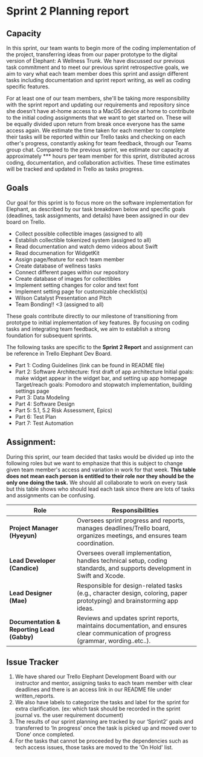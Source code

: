 # Sprint 2 Planning report

## Capacity

In this sprint, our team wants to begin more of the coding implementation of the project, transferring ideas from our paper prototype to the digital version of Elephant: A Wellness Trunk. We have discussed our previous task commitment and to meet our previous sprint retrospective goals, we aim to vary what each team member does this sprint and assign different tasks including documentation and sprint report writing, as well as coding specific features. 

For at least one of our team members, she'll be taking more responsibility with the sprint report and updating our requirements and repository since she doesn't have at-home access to a MacOS device at home to contribute to the initial coding assignments that we want to get started on. These will be equally divided upon return from break once everyone has the same access again. We estimate the time taken for each member to complete their tasks will be reported within our Trello tasks and checking on each other's progress, constantly asking for team feedback, through our Teams group chat. Compared to the previous sprint, we estimate our capacity at approximately *** hours per team member for this sprint, distributed across coding, documentation, and collaboration activities. These time estimates will be tracked and updated in Trello as tasks progress.

## Goals
Our goal for this sprint is to focus more on the software implementation for Elephant, as described by our task breakdown below and specific goals (deadlines, task assignments, and details) have been assigned in our dev board on Trello.
- Collect possible collectible images (assigned to all)
- Establish collectible tokenized system (assigned to all)
- Read documentation and watch demo videos about Swift
- Read documenation for WidgetKit
- Assign page/feature for each team member
- Create database of wellness tasks
- Connect different pages within our repository
- Create database of images for collectibles
- Implement setting changes for color and text font
- Implement setting page for customizable checklist(s)
- Wilson Catalyst Presentation and Pitch
- Team Bonding!! <3 (assigned to all)

These goals contribute directly to our milestone of transitioning from prototype to initial implementation of key features. By focusing on coding tasks and integrating team feedback, we aim to establish a strong foundation for subsequent sprints.

The following tasks are specific to the **Sprint 2 Report** and assignment can be reference in Trello Elephant Dev Board.
- Part 1: Coding Guidelines (link can be found in README file)
- Part 2: Software Architecture: first draft of app architecture
     Initial goals: make widget appear in the widget bar, and setting up app homepage
     Target/reach goals: Pomodoro and stopwatch implementation, building settings page
- Part 3: Data Modeling
- Part 4: Software Design
- Part 5: 5.1, 5.2 Risk Assessment, Epics)
- Part 6: Test Plan
- Part 7: Test Automation

## Assignment:
During this sprint, our team decided that tasks would be divided up into the following roles but we want to emphasize that this is subject to change given team member's access and variation in work for that week. **This table does not mean each person is entitled to their role nor they should be the only one doing the task.** We should all collaborate to work on every task but this table shows who should lead each task since there are lots of tasks and assignments can be confusing.

| Role                         | Responsibilities |
|------------------------------|-----------------|
| **Project Manager (Hyeyun)**    | Oversees sprint progress and reports, manages deadlines/Trello board, organizes meetings, and ensures team coordination. |
| **Lead Developer (Candice)** | Oversees overall implementation, handles technical setup, coding standards, and supports development in Swift and Xcode. |
| **Lead Designer (Mae)** | Responsible for design-related tasks (e.g., character design, coloring, paper prototyping) and brainstorming app ideas. |
| **Documentation & Reporting Lead (Gabby)** | Reviews and updates sprint reports, maintains documentation, and ensures clear communication of progress (grammar, wording..etc..).  |

## Issue Tracker
1. We have shared our Trello Elephant Development Board with our instructor and mentor, assigning tasks to each team member with clear deadlines and there is an access link in our README file under written_reports.
2. We also have labels to categorize the tasks and label for the sprint for extra clarification. (ex: which task should be recorded in the sprint journal vs. the user requirement document)
3. The results of our sprint planning are tracked by our ‘Sprint2’ goals and transferred to ‘In progress’ once the task is picked up and moved over to ‘Done’ once completed.
4. For the tasks that cannot be proceeded by the dependencies such as tech access issues, those tasks are moved to the 'On Hold' list.
